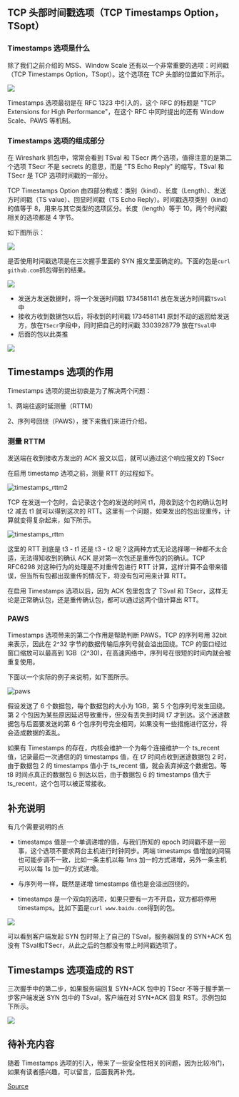 

TCP 头部时间戳选项（TCP Timestamps Option，TSopt）
----------------------------------------

### Timestamps 选项是什么

除了我们之前介绍的 MSS、Window Scale 还有以一个非常重要的选项：时间戳（TCP Timestamps Option，TSopt）。这个选项在 TCP 头部的位置如下所示。

![](https://user-gold-cdn.xitu.io/2019/6/14/16b54c4c5c635f86)

Timestamps 选项最初是在 RFC 1323 中引入的，这个 RFC 的标题是 "TCP Extensions for High Performance"，在这个 RFC 中同时提出的还有 Window Scale、PAWS 等机制。

### Timestamps 选项的组成部分

在 Wireshark 抓包中，常常会看到 TSval 和 TSecr 两个选项，值得注意的是第二个选项 TSecr 不是 secrets 的意思，而是 "TS Echo Reply" 的缩写，TSval 和 TSecr 是 TCP 选项时间戳的一部分。

TCP Timestamps Option 由四部分构成：类别（kind）、长度（Length）、发送方时间戳（TS value）、回显时间戳（TS Echo Reply）。时间戳选项类别（kind）的值等于 8，用来与其它类型的选项区分。长度（length）等于 10。两个时间戳相关的选项都是 4 字节。

如下图所示：

![](https://user-gold-cdn.xitu.io/2019/6/14/16b54c4be8611658)

是否使用时间戳选项是在三次握手里面的 SYN 报文里面确定的。下面的包是`curl github.com`抓包得到的结果。

![](https://user-gold-cdn.xitu.io/2019/6/14/16b54c4be8843d80)

*   发送方发送数据时，将一个发送时间戳 1734581141 放在发送方时间戳`TSval`中
*   接收方收到数据包以后，将收到的时间戳 1734581141 原封不动的返回给发送方，放在`TSecr`字段中，同时把自己的时间戳 3303928779 放在`TSval`中
*   后面的包以此类推

![](https://user-gold-cdn.xitu.io/2019/6/14/16b54c4c5c7ae349)

Timestamps 选项的作用
----------------

Timestamps 选项的提出初衷是为了解决两个问题：

1、两端往返时延测量（RTTM）

2、序列号回绕（PAWS），接下来我们来进行介绍。

### 测量 RTTM

发送端在收到接收方发出的 ACK 报文以后，就可以通过这个响应报文的 TSecr

在启用 timestamp 选项之前，测量 RTT 的过程如下。

![timestamps_rttm2](https://user-gold-cdn.xitu.io/2020/3/22/17102ef66fd1e657)

TCP 在发送一个包时，会记录这个包的发送的时间 t1，用收到这个包的确认包时 t2 减去 t1 就可以得到这次的 RTT。这里有一个问题，如果发出的包出现重传，计算就变得复杂起来，如下所示。

![timestamps_rttm](https://user-gold-cdn.xitu.io/2020/3/22/17102ef66de821b5)

这里的 RTT 到底是 t3 - t1 还是 t3 - t2 呢？这两种方式无论选择哪一种都不太合适，无法得知收到的确认 ACK 是对第一次包还是重传包的的确认。TCP RFC6298 对这种行为的处理是不对重传包进行 RTT 计算，这样计算不会带来错误，但当所有包都出现重传的情况下，将没有包可用来计算 RTT。

在启用 Timestamps 选项以后，因为 ACK 包里包含了 TSval 和 TSecr，这样无论是正常确认包，还是重传确认包，都可以通过这两个值计算出 RTT。

### PAWS

Timestamps 选项带来的第二个作用是帮助判断 PAWS，TCP 的序列号用 32bit 来表示，因此在 2^32 字节的数据传输后序列号就会溢出回绕。TCP 的窗口经过窗口缩放可以最高到 1GB（2^30)，在高速网络中，序列号在很短的时间内就会被重复使用。

下面以一个实际的例子来说明，如下图所示。

![paws](https://user-gold-cdn.xitu.io/2020/3/22/17102ef66f71cbd6)

假设发送了 6 个数据包，每个数据包的大小为 1GB，第 5 个包序列号发生回绕。第 2 个包因为某些原因延迟导致重传，但没有丢失到时间 t7 才到达。这个迷途数据包与后面要发送的第 6 个包序列号完全相同，如果没有一些措施进行区分，将会造成数据的紊乱。

如果有 Timestamps 的存在，内核会维护一个为每个连接维护一个 ts\_recent 值，记录最后一次通信的的 timestamps 值，在 t7 时间点收到迷途数据包 2 时，由于数据包 2 的 timestamps 值小于 ts\_recent 值，就会丢弃掉这个数据包。等 t8 时间点真正的数据包 6 到达以后，由于数据包 6 的 timestamps 值大于 ts\_recent，这个包可以被正常接收。

补充说明
----

有几个需要说明的点

*   timestamps 值是一个单调递增的值，与我们所知的 epoch 时间戳不是一回事，这个选项不要求两台主机进行时钟同步。两端 timestamps 值增加的间隔也可能步调不一致，比如一条主机以每 1ms 加一的方式递增，另外一条主机可以以每 1s 加一的方式递增。
    
*   与序列号一样，既然是递增 timestamps 值也是会溢出回绕的。
    
*   timestamps 是一个双向的选项，如果只要有一方不开启，双方都将停用 timestamps。比如下面是`curl www.baidu.com`得到的包。
    

![](https://user-gold-cdn.xitu.io/2019/6/14/16b54c4c6e0a8f69)

可以看到客户端发起 SYN 包时带上了自己的 TSval，服务器回复的 SYN+ACK 包没有 TSval和TSecr，从此之后的包都没有带上时间戳选项了。

Timestamps 选项造成的 RST
--------------------

三次握手中的第二步，如果服务端回复 SYN+ACK 包中的 TSecr 不等于握手第一步客户端发送 SYN 包中的 TSval，客户端在对 SYN+ACK 回复 RST。示例包如下所示。

![](https://user-gold-cdn.xitu.io/2020/3/22/17102ef678eeb40a)

待补充内容
-----

随着 Timestamps 选项的引入，带来了一些安全性相关的问题，因为比较冷门，如果有读者感兴趣，可以留言，后面我再补充。


[Source](https://juejin.im/book/6844733788681928712/section/6844733788824551438)